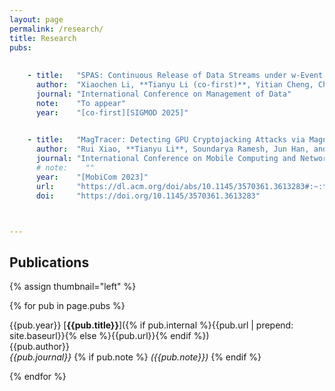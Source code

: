 ```yaml
---
layout: page
permalink: /research/
title: Research
pubs:
    
    
    - title:   "SPAS: Continuous Release of Data Streams under w-Event Differential Privacy"
      author:  "Xiaochen Li, **Tianyu Li (co-first)**, Yitian Cheng, Chen Gong, Kui Ren, Zhan Qin, Tianhao Wang"
      journal: "International Conference on Management of Data"
      note:    "To appear"
      year:    "[co-first][SIGMOD 2025]"

    
    - title:   "MagTracer: Detecting GPU Cryptojacking Attacks via Magnetic Leakage Signals"
      author:  "Rui Xiao, **Tianyu Li**, Soundarya Ramesh, Jun Han, and Jinsong Han"
      journal: "International Conference on Mobile Computing and Networking"
      # note:    ""
      year:    "[MobiCom 2023]"
      url:     "https://dl.acm.org/doi/abs/10.1145/3570361.3613283#:~:text=MagTracer%20utilizes%20a%20small%20magnetic,the%20victim%20about%20potential%20cryptojacking."
      doi:     "https://doi.org/10.1145/3570361.3613283"



---
```


## Publications

{% assign thumbnail="left" %}

{% for pub in page.pubs %}

{{pub.year}} [**{{pub.title}}**]({% if pub.internal %}{{pub.url | prepend: site.baseurl}}{% else %}{{pub.url}}{% endif %})<br />
{{pub.author}}<br />
*{{pub.journal}}*
{% if pub.note %} *({{pub.note}})* {% endif %} 

{% endfor %}
